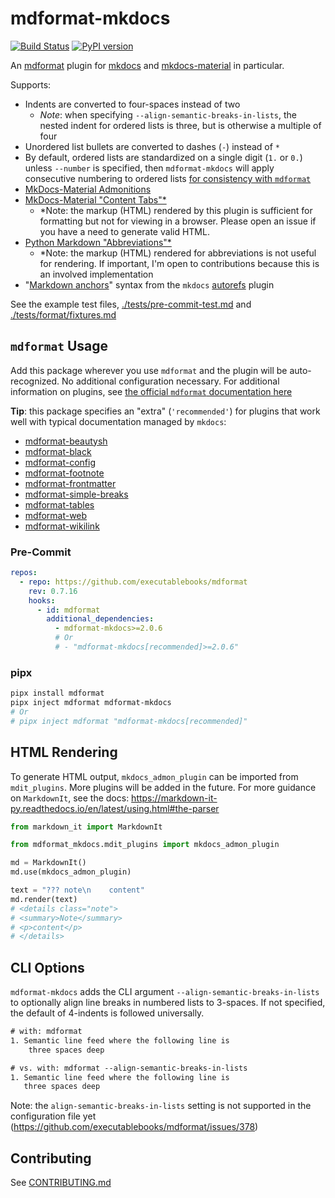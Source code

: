 # mdformat-mkdocs

[![Build Status][ci-badge]][ci-link] [![PyPI version][pypi-badge]][pypi-link]

<!-- [![codecov.io][cov-badge]][cov-link]
[cov-badge]: https://codecov.io/gh/executablebooks/mdformat-mkdocs/branch/main/graph/badge.svg
[cov-link]: https://codecov.io/gh/executablebooks/mdformat-mkdocs
 -->

An [mdformat](https://github.com/executablebooks/mdformat) plugin for [mkdocs](https://github.com/mkdocs/mkdocs) and [mkdocs-material](https://squidfunk.github.io/mkdocs-material) in particular.

Supports:

- Indents are converted to four-spaces instead of two
    - *Note*: when specifying `--align-semantic-breaks-in-lists`, the nested indent for ordered lists is three, but is otherwise a multiple of four
- Unordered list bullets are converted to dashes (`-`) instead of `*`
- By default, ordered lists are standardized on a single digit (`1.` or `0.`) unless `--number` is specified, then `mdformat-mkdocs` will apply consecutive numbering to ordered lists [for consistency with `mdformat`](https://github.com/executablebooks/mdformat?tab=readme-ov-file#options)
- [MkDocs-Material Admonitions](https://squidfunk.github.io/mkdocs-material/reference/admonitions)
- [MkDocs-Material "Content Tabs"\*](https://squidfunk.github.io/mkdocs-material/reference/content-tabs)
    - \*Note: the markup (HTML) rendered by this plugin is sufficient for formatting but not for viewing in a browser. Please open an issue if you have a need to generate valid HTML.
- [Python Markdown "Abbreviations"\*](https://squidfunk.github.io/mkdocs-material/reference/tooltips/#adding-abbreviations)
    - \*Note: the markup (HTML) rendered for abbreviations is not useful for rendering. If important, I'm open to contributions because this is an involved implementation
- "[Markdown anchors](https://mkdocstrings.github.io/autorefs/#markdown-anchors)" syntax from the `mkdocs` [autorefs](https://mkdocstrings.github.io/autorefs) plugin

See the example test files, [./tests/pre-commit-test.md](https://raw.githubusercontent.com/KyleKing/mdformat-mkdocs/main/tests/pre-commit-test.md) and [./tests/format/fixtures.md](https://raw.githubusercontent.com/KyleKing/mdformat-mkdocs/main/tests/format/fixtures.md)

## `mdformat` Usage

Add this package wherever you use `mdformat` and the plugin will be auto-recognized. No additional configuration necessary. For additional information on plugins, see [the official `mdformat` documentation here](https://mdformat.readthedocs.io/en/stable/users/plugins.html)

**Tip**: this package specifies an "extra" (`'recommended'`) for plugins that work well with typical documentation managed by `mkdocs`:

- [mdformat-beautysh](https://pypi.org/project/mdformat-beautysh)
- [mdformat-black](https://pypi.org/project/mdformat-black)
- [mdformat-config](https://pypi.org/project/mdformat-config)
- [mdformat-footnote](https://pypi.org/project/mdformat-footnote)
- [mdformat-frontmatter](https://pypi.org/project/mdformat-frontmatter)
- [mdformat-simple-breaks](https://pypi.org/project/mdformat-simple-breaks)
- [mdformat-tables](https://pypi.org/project/mdformat-tables)
- [mdformat-web](https://pypi.org/project/mdformat-web)
- [mdformat-wikilink](https://github.com/tmr232/mdformat-wikilink)

### Pre-Commit

```yaml
repos:
  - repo: https://github.com/executablebooks/mdformat
    rev: 0.7.16
    hooks:
      - id: mdformat
        additional_dependencies:
          - mdformat-mkdocs>=2.0.6
          # Or
          # - "mdformat-mkdocs[recommended]>=2.0.6"
```

### pipx

```sh
pipx install mdformat
pipx inject mdformat mdformat-mkdocs
# Or
# pipx inject mdformat "mdformat-mkdocs[recommended]"
```

## HTML Rendering

To generate HTML output, `mkdocs_admon_plugin` can be imported from `mdit_plugins`. More plugins will be added in the future. For more guidance on `MarkdownIt`, see the docs: <https://markdown-it-py.readthedocs.io/en/latest/using.html#the-parser>

```py
from markdown_it import MarkdownIt

from mdformat_mkdocs.mdit_plugins import mkdocs_admon_plugin

md = MarkdownIt()
md.use(mkdocs_admon_plugin)

text = "??? note\n    content"
md.render(text)
# <details class="note">
# <summary>Note</summary>
# <p>content</p>
# </details>
```

## CLI Options

`mdformat-mkdocs` adds the CLI argument `--align-semantic-breaks-in-lists` to optionally align line breaks in numbered lists to 3-spaces. If not specified, the default of 4-indents is followed universally.

```txt
# with: mdformat
1. Semantic line feed where the following line is
    three spaces deep

# vs. with: mdformat --align-semantic-breaks-in-lists
1. Semantic line feed where the following line is
   three spaces deep
```

Note: the `align-semantic-breaks-in-lists` setting is not supported in the configuration file yet (https://github.com/executablebooks/mdformat/issues/378)

## Contributing

See [CONTRIBUTING.md](https://github.com/KyleKing/mdformat-mkdocs/blob/main/CONTRIBUTING.md)

[ci-badge]: https://github.com/kyleking/mdformat-mkdocs/workflows/CI/badge.svg?branch=main
[ci-link]: https://github.com/kyleking/mdformat-mkdocs/actions?query=workflow%3ACI+branch%3Amain+event%3Apush
[pypi-badge]: https://img.shields.io/pypi/v/mdformat-mkdocs.svg
[pypi-link]: https://pypi.org/project/mdformat-mkdocs
